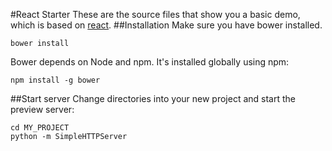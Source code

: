 #React Starter
These are the source files that show you a basic demo, which is based on [react](https://github.com/facebook/react).
##Installation
Make sure you have bower installed.

    bower install
Bower depends on Node and npm. It's installed globally using npm:

    npm install -g bower
##Start server
Change directories into your new project and start the preview server:

    cd MY_PROJECT
    python -m SimpleHTTPServer
